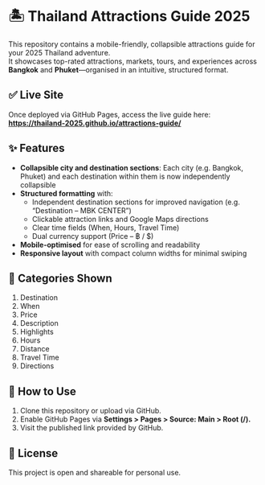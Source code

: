 # 🏝️ Thailand Attractions Guide 2025

This repository contains a mobile-friendly, collapsible attractions guide for your 2025 Thailand adventure.  
It showcases top-rated attractions, markets, tours, and experiences across **Bangkok** and **Phuket**—organised in an intuitive, structured format.

## ✅ Live Site
Once deployed via GitHub Pages, access the live guide here:  
**https://thailand-2025.github.io/attractions-guide/**

## ✨ Features
- **Collapsible city and destination sections**: Each city (e.g. Bangkok, Phuket) and each destination within them is now independently collapsible
- **Structured formatting** with:
  - Independent destination sections for improved navigation (e.g. “Destination – MBK CENTER”)
  - Clickable attraction links and Google Maps directions
  - Clear time fields (When, Hours, Travel Time)
  - Dual currency support (Price – ฿ / $)
- **Mobile-optimised** for ease of scrolling and readability
- **Responsive layout** with compact column widths for minimal swiping

## 🧭 Categories Shown
1. Destination
2. When
3. Price
4. Description
5. Highlights
6. Hours
7. Distance
8. Travel Time
9. Directions

## 🔧 How to Use
1. Clone this repository or upload via GitHub.
2. Enable GitHub Pages via **Settings > Pages > Source: Main > Root (/).**
3. Visit the published link provided by GitHub.

## 📄 License
This project is open and shareable for personal use.
